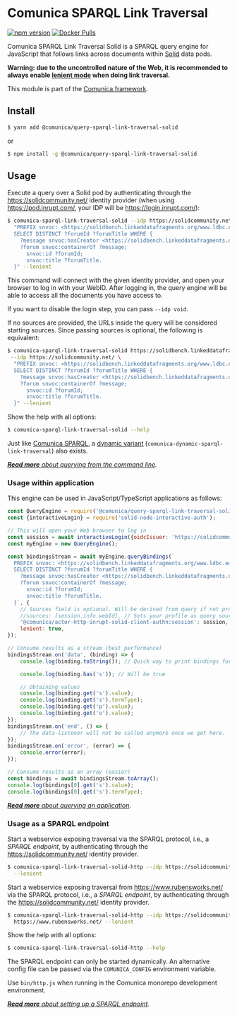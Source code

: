 # Comunica SPARQL Link Traversal

[![npm version](https://badge.fury.io/js/%40comunica%2Fquery-sparql-link-traversal-solid.svg)](https://www.npmjs.com/package/@comunica/query-sparql-link-traversal-solid)
[![Docker Pulls](https://img.shields.io/docker/pulls/comunica/query-sparql-link-traversal-solid.svg)](https://hub.docker.com/r/comunica/query-sparql-link-traversal-solid/)

Comunica SPARQL Link Traversal Solid is a SPARQL query engine for JavaScript that follows links across documents within [Solid](https://solidproject.org/) data pods.

**Warning: due to the uncontrolled nature of the Web, it is recommended to always enable [lenient mode](https://comunica.dev/docs/query/advanced/context/#4--lenient-execution) when doing link traversal.**

This module is part of the [Comunica framework](https://comunica.dev/).

## Install

```bash
$ yarn add @comunica/query-sparql-link-traversal-solid
```

or

```bash
$ npm install -g @comunica/query-sparql-link-traversal-solid
```

## Usage

Execute a query over a Solid pod
by authenticating through the https://solidcommunity.net/ identity provider
(when using https://pod.inrupt.com/, your IDP will be https://login.inrupt.com/):

```bash
$ comunica-sparql-link-traversal-solid --idp https://solidcommunity.net/ \
  "PREFIX snvoc: <https://solidbench.linkeddatafragments.org/www.ldbc.eu/ldbc_socialnet/1.0/vocabulary/>
  SELECT DISTINCT ?forumId ?forumTitle WHERE {
    ?message snvoc:hasCreator <https://solidbench.linkeddatafragments.org/pods/00000006597069767117/profile/card#me>.
    ?forum snvoc:containerOf ?message;
      snvoc:id ?forumId;
      snvoc:title ?forumTitle.
  }" --lenient
```

This command will connect with the given identity provider,
and open your browser to log in with your WebID.
After logging in, the query engine will be able to access all the documents you have access to.

If you want to disable the login step, you can pass `--idp void`.

If no sources are provided, the URLs inside the query will be considered starting sources.
Since passing sources is optional, the following is equivalent:

```bash
$ comunica-sparql-link-traversal-solid https://solidbench.linkeddatafragments.org/pods/00000006597069767117/profile/card \
 --idp https://solidcommunity.net/ \
  "PREFIX snvoc: <https://solidbench.linkeddatafragments.org/www.ldbc.eu/ldbc_socialnet/1.0/vocabulary/>
  SELECT DISTINCT ?forumId ?forumTitle WHERE {
    ?message snvoc:hasCreator <https://solidbench.linkeddatafragments.org/pods/00000006597069767117/profile/card#me>.
    ?forum snvoc:containerOf ?message;
      snvoc:id ?forumId;
      snvoc:title ?forumTitle.
  }" --lenient
```

Show the help with all options:

```bash
$ comunica-sparql-link-traversal-solid --help
```

Just like [Comunica SPARQL](https://github.com/comunica/comunica/tree/master/packages/query-sparql),
a [dynamic variant](https://github.com/comunica/comunica/tree/master/packages/query-sparql#usage-from-the-command-line) (`comunica-dynamic-sparql-link-traversal`) also exists.

_[**Read more** about querying from the command line](https://comunica.dev/docs/query/getting_started/query_cli/)._

### Usage within application

This engine can be used in JavaScript/TypeScript applications as follows:

```javascript
const QueryEngine = require('@comunica/query-sparql-link-traversal-solid').QueryEngine;
const {interactiveLogin} = require('solid-node-interactive-auth');

// This will open your Web browser to log in
const session = await interactiveLogin({oidcIssuer: 'https://solidcommunity.net/'});
const myEngine = new QueryEngine();

const bindingsStream = await myEngine.queryBindings(`
  PREFIX snvoc: <https://solidbench.linkeddatafragments.org/www.ldbc.eu/ldbc_socialnet/1.0/vocabulary/>
  SELECT DISTINCT ?forumId ?forumTitle WHERE {
    ?message snvoc:hasCreator <https://solidbench.linkeddatafragments.org/pods/00000006597069767117/profile/card#me>.
    ?forum snvoc:containerOf ?message;
      snvoc:id ?forumId;
      snvoc:title ?forumTitle.
  }`, {
    // Sources field is optional. Will be derived from query if not provided.
    //sources: [session.info.webId], // Sets your profile as query source
    '@comunica/actor-http-inrupt-solid-client-authn:session': session,
    lenient: true,
});

// Consume results as a stream (best performance)
bindingsStream.on('data', (binding) => {
    console.log(binding.toString()); // Quick way to print bindings for testing

    console.log(binding.has('s')); // Will be true

    // Obtaining values
    console.log(binding.get('s').value);
    console.log(binding.get('s').termType);
    console.log(binding.get('p').value);
    console.log(binding.get('o').value);
});
bindingsStream.on('end', () => {
    // The data-listener will not be called anymore once we get here.
});
bindingsStream.on('error', (error) => {
    console.error(error);
});

// Consume results as an array (easier)
const bindings = await bindingsStream.toArray();
console.log(bindings[0].get('s').value);
console.log(bindings[0].get('s').termType);
```

_[**Read more** about querying an application](https://comunica.dev/docs/query/getting_started/query_app/)._

### Usage as a SPARQL endpoint

Start a webservice exposing traversal via the SPARQL protocol, i.e., a _SPARQL endpoint_,
by authenticating through the https://solidcommunity.net/ identity provider.

```bash
$ comunica-sparql-link-traversal-solid-http --idp https://solidcommunity.net/ \
  --lenient
```

Start a webservice exposing traversal from https://www.rubensworks.net/ via the SPARQL protocol, i.e., a _SPARQL endpoint_,
by authenticating through the https://solidcommunity.net/ identity provider.

```bash
$ comunica-sparql-link-traversal-solid-http --idp https://solidcommunity.net/ \
  https://www.rubensworks.net/ --lenient
```

Show the help with all options:

```bash
$ comunica-sparql-link-traversal-solid-http --help
```

The SPARQL endpoint can only be started dynamically.
An alternative config file can be passed via the `COMUNICA_CONFIG` environment variable.

Use `bin/http.js` when running in the Comunica monorepo development environment.

_[**Read more** about setting up a SPARQL endpoint](https://comunica.dev/docs/query/getting_started/setup_endpoint/)._

